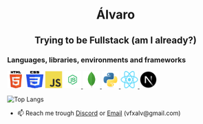 <h1 align="center">Álvaro</h1>
<h2 align="center">Trying to be Fullstack (am I already?)</h2>

<h3 align="left">Languages, libraries, environments and frameworks</h3>
<p align="left">
  <a href="https://developer.mozilla.org/en-US/docs/Web/HTML" target="_blank"> <img src="./images/html.svg" alt="html" width="40" height="40"></a> 
  <a href="https://developer.mozilla.org/en-US/docs/Web/CSS" target="_blank"> <img src="./images/css.svg" alt="css" width="40" height="40"></a> 
  <a href="https://developer.mozilla.org/en-US/docs/Web/JavaScript" target="_blank"> <img src="./images/javascript.svg" alt="javascript" width="40" height="40"></a>
  <a href="https://nodejs.org" target="_blank"> <img src="./images/nodejs1.png" alt="nodejs" width="40" height="40"/> </a> 
  <a href="https://mongodb.com" target="_blank"> <img src="./images/mongodb.png" alt="mongodb" width="40" height="40"/> </a> 
  <a href="https://www.python.org" target="_blank"> <img src="./images/python.svg" alt="python" width="40" height="40"/> </a>
  <a href="https://reactjs.org/" target="_blank"> <img src="./images/react.svg" alt="react" width="40" height="40"/> </a>
  <a href="https://nextjs.org/" target="_blank"> <img src="./images/nextjs.png" alt="next" width="40" height="40"/> </a>
</p>

![Top Langs](https://github-readme-stats.vercel.app/api/top-langs/?username=newalvaro9&layout=compact)


- 📫 Reach me trough [Discord](https://discordapp.com/users/709131461374246932/ 'Go to newalvaro9 discord profile') or [Email](mailto:vfxalv@gmail.com 'vfxalv@gmail.com') (vfxalv@gmail<span>.</span>com)
